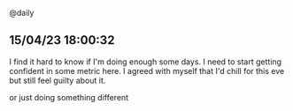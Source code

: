 @daily
## 15/04/23 18:00:32

I find it hard to know if I'm doing enough some days. I need to start getting confident in some metric here.
I agreed with myself that I'd chill for this eve but still feel guilty about it.

or just doing something different
